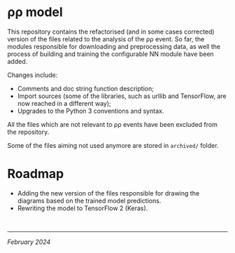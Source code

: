 # ρρ model 

This repository contains the refactorised (and in some cases corrected) version of the files related to the analysis of the ρρ event. So far, the modules responsible for downloading and preprocessing data, as well the process of building and training the configurable NN module have been added.

Changes include:
*   Comments and doc string function description;
*   Import sources (some of the libraries, such as urllib and TensorFlow, are now reached in a different way);
*   Upgrades to the Python 3 conventions and syntax.

All the files which are not relevant to ρρ events have been excluded from the repository.

Some of the files aiming not used anymore are stored in `archived/` folder.

# Roadmap
*   Adding the new version of the files responsible for drawing the diagrams based on the trained model predictions.
*   Rewriting the model to TensorFlow 2 (Keras).

<br>

---

*February 2024*
